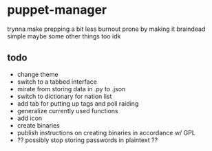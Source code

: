 # puppet-manager
trynna make prepping a bit less burnout prone by making it braindead simple
maybe some other things too idk
## todo
- change theme
- switch to a tabbed interface
- mirate from storing data in .py to .json
- switch to dictionary for nation list
- add tab for putting up tags and poll raiding
- generalize currently used functions
- add icon
- create binaries 
- publish instructions on creating binaries in accordance w/ GPL
- ?? possibly stop storing passwords in plaintext ??
